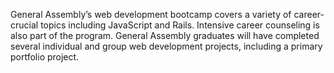 General Assembly’s web development bootcamp covers a variety of career-crucial
topics including JavaScript and Rails. Intensive career counseling is also
part of the program. General Assembly graduates will have completed several
individual and group web development projects, including a primary portfolio
project.

